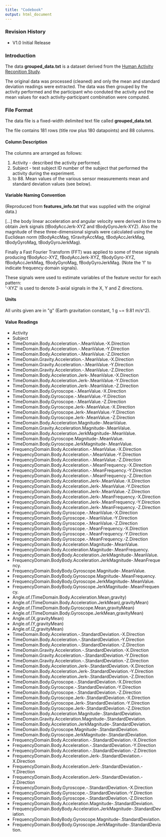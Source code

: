 ```yaml
---
title: "Codebook"
output: html_document
---
```


### Revision History
* V1.0 Initial Release

### Introduction

The data **grouped_data.txt** is a dataset derived from the [Human Activity Reconition Study](http://archive.ics.uci.edu/ml/datasets/Human+Activity+Recognition+Using+Smartphones).

The original data was processed (cleaned) and only the mean and standard deviation readings were extracted. The data was then grouped by the activity performed and the participant who conduted the activity and the mean values for each activity-participant combination were computed.

### File Format
The data file is a fixed-width delimited text file called **grouped_data.txt**.

The file contains 181 rows (title row plus 180 datapoints) and 88 columns.

#### Column Description
The columns are arranged as follows:

1. Activity - described the activity performed.
2. Subject - test subject ID number of the subject that performed the activity during the experiment. 
3. to 88. Mean values of the various sensor measurements mean and standard deviation values (see below).

#### Variable Naming Convention
(Reproduced from **features_info.txt** that was supplied with the original data.)

[...] the body linear acceleration and angular velocity were derived in time to obtain Jerk signals (tBodyAccJerk-XYZ and tBodyGyroJerk-XYZ). Also the magnitude of these three-dimensional signals were calculated using the Euclidean norm (tBodyAccMag, tGravityAccMag, tBodyAccJerkMag, tBodyGyroMag, tBodyGyroJerkMag). 

Finally a Fast Fourier Transform (FFT) was applied to some of these signals producing fBodyAcc-XYZ, fBodyAccJerk-XYZ, fBodyGyro-XYZ, fBodyAccJerkMag, fBodyGyroMag, fBodyGyroJerkMag. (Note the 'f' to indicate frequency domain signals). 

These signals were used to estimate variables of the feature vector for each pattern:  
'-XYZ' is used to denote 3-axial signals in the X, Y and Z directions.

#### Units

All units given are in "g" (Earth gravitation constant, 1 g ~= 9.81 m/s^2).

#### Value Readings
*	Activity
*	Subject
*	TimeDomain.Body.Acceleration.-.MeanValue.-X.Direction
*	TimeDomain.Body.Acceleration.-.MeanValue.-Y.Direction
*	TimeDomain.Body.Acceleration.-.MeanValue.-Z.Direction
*	TimeDomain.Gravity.Acceleration.-.MeanValue.-X.Direction
*	TimeDomain.Gravity.Acceleration.-.MeanValue.-Y.Direction
*	TimeDomain.Gravity.Acceleration.-.MeanValue.-Z.Direction
*	TimeDomain.Body.Acceleration.Jerk-.MeanValue.-X.Direction
*	TimeDomain.Body.Acceleration.Jerk-.MeanValue.-Y.Direction
*	TimeDomain.Body.Acceleration.Jerk-.MeanValue.-Z.Direction
*	TimeDomain.Body.Gyroscope.-.MeanValue.-X.Direction
*	TimeDomain.Body.Gyroscope.-.MeanValue.-Y.Direction
*	TimeDomain.Body.Gyroscope.-.MeanValue.-Z.Direction
*	TimeDomain.Body.Gyroscope.Jerk-.MeanValue.-X.Direction
*	TimeDomain.Body.Gyroscope.Jerk-.MeanValue.-Y.Direction
*	TimeDomain.Body.Gyroscope.Jerk-.MeanValue.-Z.Direction
*	TimeDomain.Body.Acceleration.Magnitude-.MeanValue.
*	TimeDomain.Gravity.Acceleration.Magnitude-.MeanValue.
*	TimeDomain.Body.Acceleration.JerkMagnitude-.MeanValue.
*	TimeDomain.Body.Gyroscope.Magnitude-.MeanValue.
*	TimeDomain.Body.Gyroscope.JerkMagnitude-.MeanValue.
*	FrequencyDomain.Body.Acceleration.-.MeanValue.-X.Direction
*	FrequencyDomain.Body.Acceleration.-.MeanValue.-Y.Direction
*	FrequencyDomain.Body.Acceleration.-.MeanValue.-Z.Direction
*	FrequencyDomain.Body.Acceleration.-.MeanFrequency.-X.Direction
*	FrequencyDomain.Body.Acceleration.-.MeanFrequency.-Y.Direction
*	FrequencyDomain.Body.Acceleration.-.MeanFrequency.-Z.Direction
*	FrequencyDomain.Body.Acceleration.Jerk-.MeanValue.-X.Direction
*	FrequencyDomain.Body.Acceleration.Jerk-.MeanValue.-Y.Direction
*	FrequencyDomain.Body.Acceleration.Jerk-.MeanValue.-Z.Direction
*	FrequencyDomain.Body.Acceleration.Jerk-.MeanFrequency.-X.Direction
*	FrequencyDomain.Body.Acceleration.Jerk-.MeanFrequency.-Y.Direction
*	FrequencyDomain.Body.Acceleration.Jerk-.MeanFrequency.-Z.Direction
*	FrequencyDomain.Body.Gyroscope.-.MeanValue.-X.Direction
*	FrequencyDomain.Body.Gyroscope.-.MeanValue.-Y.Direction
*	FrequencyDomain.Body.Gyroscope.-.MeanValue.-Z.Direction
*	FrequencyDomain.Body.Gyroscope.-.MeanFrequency.-X.Direction
*	FrequencyDomain.Body.Gyroscope.-.MeanFrequency.-Y.Direction
*	FrequencyDomain.Body.Gyroscope.-.MeanFrequency.-Z.Direction
*	FrequencyDomain.Body.Acceleration.Magnitude-.MeanValue.
*	FrequencyDomain.Body.Acceleration.Magnitude-.MeanFrequency.
*	FrequencyDomain.BodyBody.Acceleration.JerkMagnitude-.MeanValue.
*	FrequencyDomain.BodyBody.Acceleration.JerkMagnitude-.MeanFrequency.
*	FrequencyDomain.BodyBody.Gyroscope.Magnitude-.MeanValue.
*	FrequencyDomain.BodyBody.Gyroscope.Magnitude-.MeanFrequency.
*	FrequencyDomain.BodyBody.Gyroscope.JerkMagnitude-.MeanValue.
*	FrequencyDomain.BodyBody.Gyroscope.JerkMagnitude-.MeanFrequency.
*	Angle.of.(TimeDomain.Body.Acceleration.Mean,gravity)
*	Angle.of.(TimeDomain.Body.Acceleration.JerkMean),gravityMean)
*	Angle.of.(TimeDomain.Body.Gyroscope.Mean,gravityMean)
*	Angle.of.(TimeDomain.Body.Gyroscope.JerkMean,gravityMean)
*	Angle.of.(X,gravityMean)
*	Angle.of.(Y,gravityMean)
*	Angle.of.(Z,gravityMean)
*	TimeDomain.Body.Acceleration.-.StandardDeviation.-X.Direction
*	TimeDomain.Body.Acceleration.-.StandardDeviation.-Y.Direction
*	TimeDomain.Body.Acceleration.-.StandardDeviation.-Z.Direction
*	TimeDomain.Gravity.Acceleration.-.StandardDeviation.-X.Direction
*	TimeDomain.Gravity.Acceleration.-.StandardDeviation.-Y.Direction
*	TimeDomain.Gravity.Acceleration.-.StandardDeviation.-Z.Direction
*	TimeDomain.Body.Acceleration.Jerk-.StandardDeviation.-X.Direction
*	TimeDomain.Body.Acceleration.Jerk-.StandardDeviation.-Y.Direction
*	TimeDomain.Body.Acceleration.Jerk-.StandardDeviation.-Z.Direction
*	TimeDomain.Body.Gyroscope.-.StandardDeviation.-X.Direction
*	TimeDomain.Body.Gyroscope.-.StandardDeviation.-Y.Direction
*	TimeDomain.Body.Gyroscope.-.StandardDeviation.-Z.Direction
*	TimeDomain.Body.Gyroscope.Jerk-.StandardDeviation.-X.Direction
*	TimeDomain.Body.Gyroscope.Jerk-.StandardDeviation.-Y.Direction
*	TimeDomain.Body.Gyroscope.Jerk-.StandardDeviation.-Z.Direction
*	TimeDomain.Body.Acceleration.Magnitude-.StandardDeviation.
*	TimeDomain.Gravity.Acceleration.Magnitude-.StandardDeviation.
*	TimeDomain.Body.Acceleration.JerkMagnitude-.StandardDeviation.
*	TimeDomain.Body.Gyroscope.Magnitude-.StandardDeviation.
*	TimeDomain.Body.Gyroscope.JerkMagnitude-.StandardDeviation.
*	FrequencyDomain.Body.Acceleration.-.StandardDeviation.-X.Direction
*	FrequencyDomain.Body.Acceleration.-.StandardDeviation.-Y.Direction
*	FrequencyDomain.Body.Acceleration.-.StandardDeviation.-Z.Direction
*	FrequencyDomain.Body.Acceleration.Jerk-.StandardDeviation.-X.Direction
*	FrequencyDomain.Body.Acceleration.Jerk-.StandardDeviation.-Y.Direction
*	FrequencyDomain.Body.Acceleration.Jerk-.StandardDeviation.-Z.Direction
*	FrequencyDomain.Body.Gyroscope.-.StandardDeviation.-X.Direction
*	FrequencyDomain.Body.Gyroscope.-.StandardDeviation.-Y.Direction
*	FrequencyDomain.Body.Gyroscope.-.StandardDeviation.-Z.Direction
*	FrequencyDomain.Body.Acceleration.Magnitude-.StandardDeviation.
*	FrequencyDomain.BodyBody.Acceleration.JerkMagnitude-.StandardDeviation.
*	FrequencyDomain.BodyBody.Gyroscope.Magnitude-.StandardDeviation.
*	FrequencyDomain.BodyBody.Gyroscope.JerkMagnitude-.StandardDeviation.


